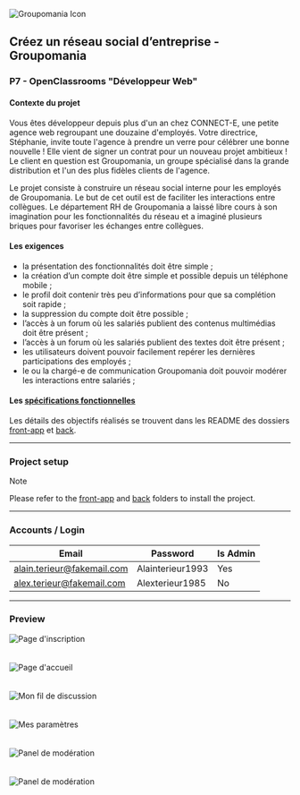 ![Groupomania Icon](/assets/groupomania-red-icon.png)

## Créez un réseau social d’entreprise - Groupomania
### P7 - OpenClassrooms "Développeur Web"

#### Contexte du projet

Vous êtes développeur depuis plus d'un an chez CONNECT-E, une petite agence web regroupant une douzaine d'employés. Votre directrice, Stéphanie, invite toute l'agence à prendre un verre pour célébrer une bonne nouvelle ! Elle vient de signer un contrat pour un nouveau projet ambitieux ! Le client en question est Groupomania, un groupe spécialisé dans la grande distribution et l'un des plus fidèles clients de l'agence.

Le projet consiste à construire un réseau social interne pour les employés de Groupomania. Le but de cet outil est de faciliter les interactions entre collègues. Le département RH de Groupomania a laissé libre cours à son imagination pour les fonctionnalités du réseau et a imaginé plusieurs briques pour favoriser les échanges entre collègues.

#### Les exigences
- la présentation des fonctionnalités doit être simple ;
- la création d’un compte doit être simple et possible depuis un téléphone mobile ;
- le profil doit contenir très peu d’informations pour que sa complétion soit rapide ;
- la suppression du compte doit être possible ;
- l’accès à un forum où les salariés publient des contenus multimédias doit être présent ;
- l’accès à un forum où les salariés publient des textes doit être présent ;
- les utilisateurs doivent pouvoir facilement repérer les dernières participations des employés ;
- le ou la chargé-e de communication Groupomania doit pouvoir modérer les interactions entre salariés ;


#### Les [spécifications fonctionnelles](/assets/Groupomania_Specs.pdf)

Les détails des objectifs réalisés se trouvent dans les README des dossiers [front-app](https://github.com/Alex-Pqn/Groupomania-ocr_dw/tree/main/front-app) et [back](https://github.com/Alex-Pqn/Groupomania-ocr_dw/tree/main/back).

---

### Project setup

> [!NOTE]  
> Please refer to the [front-app](https://github.com/Alex-Pqn/Groupomania-ocr_dw/tree/main/front-app) and [back](https://github.com/Alex-Pqn/Groupomania-ocr_dw/tree/main/back) folders to install the project.

---

### Accounts / Login

| Email                      | Password          | Is Admin |
| -------------------------- | ----------------- | -------- |
| alain.terieur@fakemail.com | Alainterieur1993  | Yes      |
| alex.terieur@fakemail.com  | Alexterieur1985   | No       |

---

### Preview

![Page d'inscription](/assets/Groupomania%205%20P7%20OCR%20DW.png)
<br/>
<br/>
<br/>
![Page d'accueil](/assets/Groupomania%20P7%20OCR%20DW.png)
<br/>
<br/>
<br/>
![Mon fil de discussion](/assets/Groupomania%204%20P7%20OCR%20DW.png)
<br/>
<br/>
<br/>
![Mes paramètres](/assets/Groupomania%203%20P7%20OCR%20DW.png)
<br/>
<br/>
<br/>
![Panel de modération](/assets/Groupomania%206%20P7%20OCR%20DW.png)
<br/>
<br/>
<br/>
![Panel de modération](/assets/Groupomania%202%20P7%20OCR%20DW.png)
